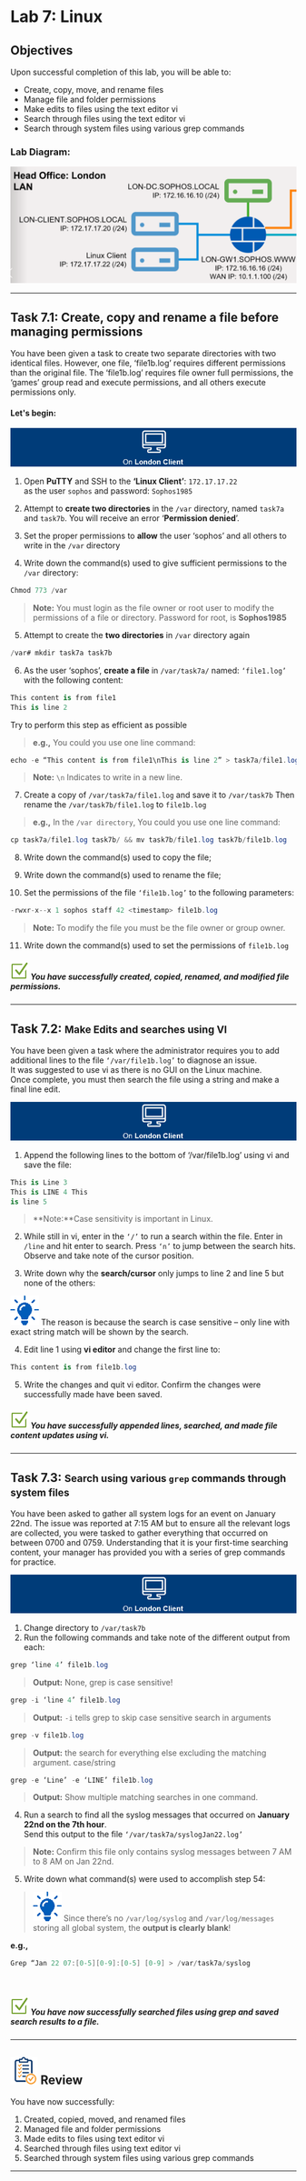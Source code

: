 # **Lab 7: Linux**

## Objectives
Upon successful completion of this lab, you will be able to: 
* Create, copy, move, and rename files
* Manage file and folder permissions
* Make edits to files using the text editor vi
* Search through files using the text editor vi
* Search through system files using various grep commands




### Lab Diagram:
![Lab7 Diagram](JPG/Lab6%20Diagram.png)

***

## **Task 7.1:** Create, copy and rename a file before managing permissions
You have been given a task to create two separate directories with two identical files. However, one file, ‘file1b.log’ requires different permissions than the original file. The ‘file1b.log’ requires file owner full permissions, the ‘games’ group read and execute permissions, and all others execute permissions only.  

#### Let's begin:
![London Client](JPG/London%20Client.png)
1. Open **PuTTY** and SSH to the **‘Linux Client’**: `172.17.17.22`   
as the user `sophos` and password: `Sophos1985` 

2. Attempt to **create two directories** in the `/var` directory, named `task7a` and `task7b`.
You will receive an error ‘**Permission denied**’.

3. Set the proper permissions to **allow** the user ‘sophos’ and all others to write in the `/var` directory
4. Write down the command(s) used to give sufficient permissions to the `/var` directory:

```csharp
Chmod 773 /var
```
>**Note:** You must login as the file owner or root user to modify the permissions of a file or directory. Password for root, is **Sophos1985**

 
5. Attempt to create the **two directories** in `/var` directory again 

```csharp
/var# mkdir task7a task7b
```

6. As the user ‘sophos’, **create a file** in `/var/task7a/` named: `‘file1.log’`  
with the following content: 

```csharp
This content is from file1   
This is line 2
```
Try to perform this step as efficient as possible

> **e.g.,** You could you use one line command:

```csharp
echo -e “This content is from file1\nThis is line 2” > task7a/file1.log
```
> **Note:** `\n` Indicates to write in a new line.

7. Create a copy of `/var/task7a/file1.log` and save it to `/var/task7b` 
Then rename the `/var/task7b/file1.log` to `file1b.log`

> **e.g.,** In the `/var directory`, You could you use one line command:

```csharp
cp task7a/file1.log task7b/ && mv task7b/file1.log task7b/file1b.log
```

8. Write down the command(s) used to copy the file;
9. Write down the command(s) used to rename the file;

10. Set the permissions of the file `‘file1b.log’` to the following parameters: 

```csharp
-rwxr-x--x 1 sophos staff 42 <timestamp> file1b.log
```
>**Note:** To modify the file you must be the file owner or group owner. 

11. Write down the command(s) used to set the permissions of `file1b.log` 
 

##### ![check](JPG/pngegg%20(1).png) You have successfully created, copied, renamed, and modified file permissions. 


***

## **Task 7.2:** <small>Make Edits and searches using VI</small> 
You have been given a task where the administrator requires you to add additional lines to the file `‘/var/file1b.log’` to diagnose an issue.   
It was suggested to use vi as there is no GUI on the Linux machine.   
Once complete, you must then search the file using a string and make a final line edit.  


![London Client](JPG/London%20Client.png) 
1. Append the following lines to the bottom of ‘/var/file1b.log’ using vi and save the file: 

```csharp
This is Line 3 
This is LINE 4 This 
is line 5
```
>**Note:**Case sensitivity is important in Linux. 

2. While still in vi, enter in the `‘/’` to run a search within the file. Enter in `/line` and hit enter to search. 
Press `‘n’` to jump between the search hits. 
Observe and take note of the cursor position. 

3. Write down why the **search/cursor** only jumps to line 2 and line 5 but none of the others: 

![](JPG/output-onlinepngtools.png) The reason is because the search is case sensitive – only line with exact string match will be shown by the search.
 
 
 
4. Edit line 1 using **vi editor** and change the first line to: 

```csharp
This content is from file1b.log
```

 
5. Write the changes and quit vi editor. Confirm the changes were successfully made have been saved. 

##### ![check](JPG/pngegg%20(1).png) You have successfully appended lines, searched, and made file content updates using vi. 

***

## **Task 7.3:** <small>Search using various **`grep`** commands through system files </small> 
You have been asked to gather all system logs for an event on January 22nd. The issue was reported at 7:15 AM but to ensure all the relevant logs are collected, you were tasked to gather everything that occurred on between 0700 and 0759. Understanding that it is your first-time searching content, your manager has provided you with a series of grep commands for practice. 

![![London ](JPG/London%20Client.png)](JPG/London%20Client.png)


1. Change directory to `/var/task7b` 
2. Run the following commands and take note of the different output from each: 
 
```csharp
grep ‘line 4’ file1b.log
```
> **Output:** None, grep is case sensitive!	
 	
```csharp
grep -i ‘line 4’ file1b.log
```

> **Output:** `-i` tells grep to skip case sensitive search in arguments

```csharp
grep -v file1b.log
```

> **Output:** the search for everything else excluding the matching argument. case/string

```csharp
grep -e ‘Line’ -e ‘LINE’ file1b.log
```


> **Output:** Show multiple matching searches in one command.	
 
	
4. Run a search to find all the syslog messages that occurred on **January 22nd on the 7th hour**.   
Send this output to the file `‘/var/task7a/syslogJan22.log’`

> **Note:** Confirm this file only contains syslog messages between 7 AM to 8 AM on Jan 22nd. 

5. Write down what command(s) were used to accomplish step 54: 

> ![](JPG/output-onlinepngtools.png)  Since there’s no `/var/log/syslog` and `/var/log/messages` storing all global system, the **output is clearly blank**!

**e.g.,** 
```csharp
Grep “Jan 22 07:[0-5][0-9]:[0-5] [0-9] > /var/task7a/syslog
```
‌‌ 

##### ![check](JPG/pngegg%20(1).png) You have now successfully searched files using grep and saved search results to a file. 

***

## ![review](JPG/Review%2048.png) Review  ##

You have now successfully: 
1.	Created, copied, moved, and renamed files 
2.	Managed file and folder permissions 
3.	Made edits to files using text editor vi 
4.	Searched through files using text editor vi 
5.	Searched through system files using various grep commands 

***
‌‌ 





